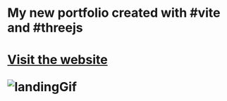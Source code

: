 <h1>My new portfolio created with #vite and #threejs<h1>

[Visit the website](https://www.sulimanbadour.com)

![landingGif](https://github.com/sulimanbadour1/My_new_portfolio/assets/71437804/fd5e7021-96b3-4a59-a586-61c6c9436d28)
